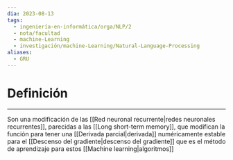 ```yaml
---
dia: 2023-08-13
tags:
  - ingeniería-en-informática/orga/NLP/2
  - nota/facultad
  - machine-Learning
  - investigación/machine-Learning/Natural-Language-Processing
aliases:
  - GRU
---
```

# Definición
---
Son una modificación de las [[Red neuronal recurrente|redes neuronales recurrentes]], parecidas a las [[Long short-term memory]], que modifican la función para tener una [[Derivada parcial|derivada]] numéricamente estable para el [[Descenso del gradiente|descenso del gradiente]] que es el método de aprendizaje para estos [[Machine learning|algoritmos]]